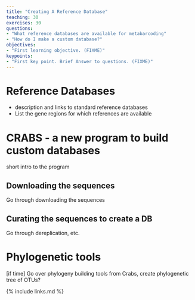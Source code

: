 ```yaml
---
title: "Creating A Reference Database"
teaching: 30
exercises: 30
questions:
- "What reference databases are available for metabarcoding"
- "How do I make a custom database?"
objectives:
- "First learning objective. (FIXME)"
keypoints:
- "First key point. Brief Answer to questions. (FIXME)"
---
```


# Reference Databases

- description and links to standard reference databases
- List the gene regions for which references are available

# CRABS - a new program to build custom databases

short intro to the program

## Downloading the sequences

Go through downloading the sequences

## Curating the sequences to create a DB

Go through dereplication, etc.


# Phylogenetic tools

[if time] Go over phylogeny building tools from Crabs, create phylogenetic tree of OTUs?


{% include links.md %}